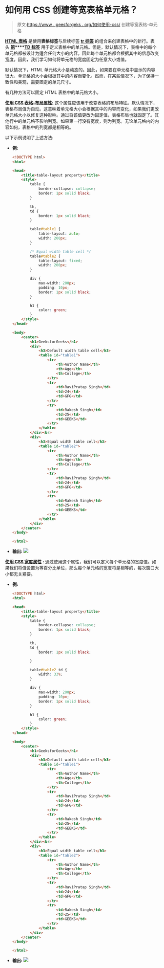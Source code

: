 # 如何用 CSS 创建等宽表格单元格？

> 原文:[https://www . geesforgeks . org/如何使用-css/](https://www.geeksforgeeks.org/how-to-create-equal-width-table-cell-using-css/) 创建等宽表格-单元格

**[HTML 表格](https://www.geeksforgeeks.org/html-tables/)** 是使用**表格标签**与后续标签 **[tr 标签](https://www.geeksforgeeks.org/html-tr-tag/)** 的组合来创建表格中的新行。表头 **[第](https://www.geeksforgeeks.org/html-th-tag/)****[TD 标签](https://www.geeksforgeeks.org/html-td-tag/)** 用于定义表格中的单元格。但是，默认情况下，表格中的每个单元格都被设计为适合任何大小的内容，因此每个单元格都会根据其中的信息改变宽度。因此，我们学习如何将单元格的宽度固定为任意大小或值。

默认情况下，HTML 单元格大小是动态的。因此，如果要在单元格中显示的内容很大，单元格的大小会根据其中的内容而变化。然而，在某些情况下，为了保持一致性和美观，需要固定的单元尺寸。

有几种方法可以固定 HTML 表格中的单元格大小。

**[使用 CSS 表格-布局属性:](https://www.geeksforgeeks.org/css-table-layout-property/)** 这个属性应该用于改变表格的布局特征。默认情况下，表格布局值为自动。这意味着单元格大小会根据其中的内容而变化，如果我们更改单元格大小以修复这种影响。通过将该值更改为固定值，表格布局也就固定了。其他行中的单元格不影响列宽。如果第一行没有宽度，则为列宽。无论单元格内的内容如何，表格中的列宽都是相等的。

以下示例说明了上述方法:

*   **例:**

    ```html
    <!DOCTYPE html>
    <html>

    <head>
        <title>table-layout property</title>
        <style>
            table {
                border-collapse: collapse;
                border: 1px solid black;
            }

            th,
            td {
                border: 1px solid black;
            }

            table#table1 {
                table-layout: auto;
                width: 200px;
            }

            /* Equal width table cell */
            table#table2 {
                table-layout: fixed;
                width: 200px;
            }

            div {
                max-width: 200px;
                padding: 10px;
                border: 1px solid black;
            }

            h1 {
                color: green;
            }
        </style>
    </head>

    <body>
        <center>
            <h1>GeeksforGeeks</h1>
            <div>
                <h3>Default width table cell</h3>
                <table id="table1">
                    <tr>
                        <th>Author Name</th>
                        <th>Age</th>
                        <th>College</th>
                    </tr>
                    <tr>
                        <td>RaviPratap Singh</td>
                        <td>24</td>
                        <td>GFG</td>
                    </tr>
                    <tr>
                        <td>Rakesh Singh</td>
                        <td>25</td>
                        <td>GEEKS</td>
                    </tr>
                </table>
            </div><br>
            <div>
                <h3>Equal width table cell</h3>
                <table id="table2">
                    <tr>
                        <th>Author Name</th>
                        <th>Age</th>
                        <th>College</th>
                    </tr>
                    <tr>
                        <td>RaviPratap Singh</td>
                        <td>24</td>
                        <td>GFG</td>
                    </tr>
                    <tr>
                        <td>Rakesh Singh</td>
                        <td>25</td>
                        <td>GEEKS</td>
                    </tr>
                </table>
            </div>
        </center>
    </body>

    </html>
    ```

*   **输出:**
    ![](img/1e1e094f8181c9856864c05a4ec633dd.png)

**[使用 CSS 宽度属性](https://www.geeksforgeeks.org/css-height-and-width/) :** 通过使用这个属性，我们可以定义每个单元格的宽度值。如果我们将值设置为等百分比单位，那么每个单元格的宽度将是相等的，每次窗口大小都无关紧要。

*   **例:**

    ```html
    <!DOCTYPE html>
    <html>

    <head>
        <title>table-layout property</title>
        <style>
            table {
                border-collapse: collapse;
                border: 1px solid black;
            }

            th,
            td {
                border: 1px solid black;

            }

            table#table2 td {
                width: 33%;
            }

            div {
                max-width: 200px;
                padding: 10px;
                border: 1px solid black;
            }

            h1 {
                color: green;
            }
        </style>
    </head>

    <body>
        <center>
            <h1>GeeksforGeeks</h1>
            <div>
                <h3>Default width table cell</h3>
                <table id="table1">
                    <tr>
                        <th>Author Name</th>
                        <th>Age</th>
                        <th>College</th>
                    </tr>
                    <tr>
                        <td>RaviPratap Singh</td>
                        <td>24</td>
                        <td>GFG</td>
                    </tr>
                    <tr>
                        <td>Rakesh Singh</td>
                        <td>25</td>
                        <td>GEEKS</td>
                    </tr>
                </table>
            </div><br>
            <div>
                <h3>Equal width table cell</h3>
                <table id="table2">
                    <tr>
                        <th>Author Name</th>
                        <th>Age</th>
                        <th>College</th>
                    </tr>
                    <tr>
                        <td>RaviPratap Singh</td>
                        <td>24</td>
                        <td>GFG</td>
                    </tr>
                    <tr>
                        <td>Rakesh Singh</td>
                        <td>25</td>
                        <td>GEEKS</td>
                    </tr>
                </table>
            </div>
        </center>
    </body>

    </html>
    ```

*   **输出:** ![](img/c5cdde9e2c64c7611a941ee412e66f38.png)